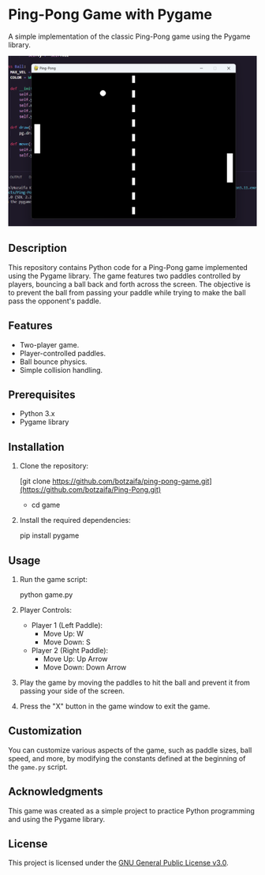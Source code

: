 # Ping-Pong Game with Pygame

A simple implementation of the classic Ping-Pong game using the Pygame library.

![Gameplay Screenshot](Ping_Pong.png)

## Description

This repository contains Python code for a Ping-Pong game implemented using the Pygame library. The game features two paddles controlled by players, bouncing a ball back and forth across the screen. The objective is to prevent the ball from passing your paddle while trying to make the ball pass the opponent's paddle.

## Features

- Two-player game.
- Player-controlled paddles.
- Ball bounce physics.
- Simple collision handling.

## Prerequisites

- Python 3.x
- Pygame library

## Installation

1. Clone the repository:

   [git clone https://github.com/botzaifa/ping-pong-game.git](https://github.com/botzaifa/Ping-Pong.git)

   - cd game

3. Install the required dependencies:

   pip install pygame

## Usage

1. Run the game script:

   python game.py


2. Player Controls:
   - Player 1 (Left Paddle):
     - Move Up: W
     - Move Down: S
   - Player 2 (Right Paddle):
     - Move Up: Up Arrow
     - Move Down: Down Arrow

3. Play the game by moving the paddles to hit the ball and prevent it from passing your side of the screen.

4. Press the "X" button in the game window to exit the game.

## Customization

You can customize various aspects of the game, such as paddle sizes, ball speed, and more, by modifying the constants defined at the beginning of the `game.py` script.

## Acknowledgments

This game was created as a simple project to practice Python programming and using the Pygame library.

## License

This project is licensed under the [GNU General Public License v3.0](LICENSE).


